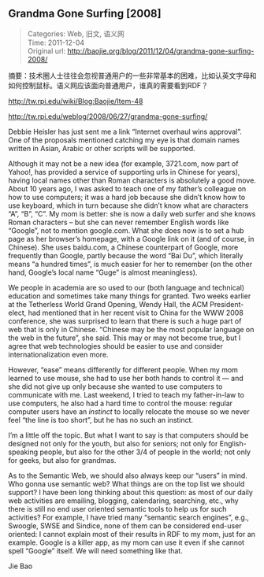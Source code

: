 Grandma Gone Surfing [2008]
---
    
> Categories: Web, 旧文, 语义网  
> Time: 2011-12-04  
> Original url: <http://baojie.org/blog/2011/12/04/grandma-gone-surfing-2008/>
    
摘要：技术圈人士往往会忽视普通用户的一些非常基本的困难，比如认英文字母和如何控制鼠标。语义网应该面向普通用户，谁真的需要看到RDF？

http://tw.rpi.edu/wiki/Blog:Baojie/Item-48

http://tw.rpi.edu/weblog/2008/06/27/grandma-gone-surfing/

Debbie Heisler has just sent me a link “Internet overhaul wins approval”. One of the proposals mentioned catching my eye is that domain names written in Asian, Arabic or other scripts will be supported.

Although it may not be a new idea (for example, 3721.com, now part of Yahoo!, has provided a service of supporting urls in Chinese for years), having local names other than Roman characters is absolutely a good move. About 10 years ago, I was asked to teach one of my father’s colleague on how to use computers; it was a hard job because she didn’t know how to use keyboard, which in turn because she didn’t know what are characters “A”, “B”, “C”. My mom is better: she is now a daily web surfer and she knows Roman characters – but she can never remember English words like “Google”, not to mention google.com. What she does now is to set a hub page as her browser’s homepage, with a Google link on it (and of course, in Chinese). She uses baidu.com, a Chinese counterpart of Google, more frequently than Google, partly because the word “Bai Du”, which literally means “a hundred times”, is much easier for her to remember (on the other hand, Google’s local name “Guge” is almost meaningless).     

We people in academia are so used to our (both language and technical) education and sometimes take many things for granted. Two weeks earlier at the Tetherless World Grand Opening, Wendy Hall, the ACM President-elect, had mentioned that in her recent visit to China for the WWW 2008 conference, she was surprised to learn that there is such a huge part of web that is only in Chinese. “Chinese may be the most popular language on the web in the future”, she said. This may or may not become true, but I agree that web technologies should be easier to use and consider internationalization even more.

However, “ease” means differently for different people. When my mom learned to use mouse, she had to use her both hands to control it  — and she did not give up only because she wanted to use computers to communicate with me. Last weekend, I tried to teach my father-in-law to use computers, he also had a hard time to control the mouse: regular computer users have an _instinct_ to locally relocate the mouse so we never feel “the line is too short”, but he has no such an instinct.

I’m a little off the topic. But what I want to say is that computers should be designed not only for the youth, but also for seniors; not only for English-speaking people, but also for the other 3/4 of people in the world; not only for geeks, but also for grandmas.

As to the Semantic Web, we should also always keep our “users” in mind. Who gonna use semantic web? What things are on the top list we should support? I have been long thinking about this question: as most of our daily web activities are emailing, blogging, calendaring, searching, etc., why there is still no end user oriented semantic tools to help us for such activities? For example, I have tried many “semantic search engines”, e.g., Swoogle, SWSE and Sindice, none of them can be considered end-user oriented: I cannot explain most of their results in RDF to my mom, just for an example. Google is a killer app, as my mom can use it even if she cannot spell “Google” itself. We will need something like that.

Jie Bao